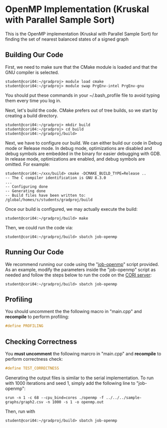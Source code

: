 # OpenMP Implementation (Kruskal with Parallel Sample Sort)
This is the OpenMP implementation (Kruskal with Parallel Sample Sort) for finding the set of nearest balanced states of a signed graph

## Building Our Code
First, we need to make sure that the CMake module is loaded and that the GNU compiler is selected.
```
student@cori04:~/gradproj> module load cmake
student@cori04:~/gradproj> module swap PrgEnv-intel PrgEnv-gnu
```
You should put these commands in your ~/.bash_profile file to avoid typing them every time you log in.

Next, let's build the code. CMake prefers out of tree builds, so we start by creating a build directory.

```
student@cori04:~/gradproj> mkdir build
student@cori04:~/gradproj> cd build
student@cori04:~/gradproj/build>
```

Next, we have to configure our build. We can either build our code in Debug mode or Release mode. In debug mode, optimizations are disabled and debug symbols are embedded in the binary for easier debugging with GDB. In release mode, optimizations are enabled, and debug symbols are omitted. For example:
```
student@cori04:~/xxx/build> cmake -DCMAKE_BUILD_TYPE=Release ..
-- The C compiler identification is GNU 8.3.0
...
-- Configuring done
-- Generating done
-- Build files have been written to: /global/homes/s/students/gradproj/build
```

Once our build is configured, we may actually execute the build:
```
student@cori04:~/gradproj/build> make
```

Then, we could run the code via:
```
student@cori04:~/gradproj/build> sbatch job-openmp
```

## Running Our Code
We recommend running our code using the "[job-openmp](https://github.com/tezktenr/CS267-Spring2022-GradProject-Group46/blob/main/openmp/mst-kruskal-samplesort/job-openmp)" script provided. As an example, modify the parameters inside the "job-openmp" script as needed and follow the steps below to run the code on the [CORI server](https://docs.nersc.gov/systems/cori/):
```
student@cori04:~/gradproj/build> sbatch job-openmp
```



## Profiling
You should uncomment the the following macro in "main.cpp" and **recompile** to perform profiling:
```C++
#define PROFILING
```

## Checking Correctness
You **must uncomment** the following marcro in "main.cpp" and **recompile** to perform correctness check:
```C++
#define TEST_CORRECTNESS
```
Generating the output files is similar to the serial implementation. To run with 1000 iterations and seed 1, simply add the following line to "job-openmp":
```
srun -n 1 -c 68 --cpu_bind=cores ./openmp -f ../../../sample-graphs/graph2.csv -n 1000 -s 1 -o openmp.out
```
Then, run with
```
student@cori04:~/gradproj/build> sbatch job-openmp
```

